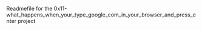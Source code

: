 Readmefile for the 0x11-what_happens_when_your_type_google_com_in_your_browser_and_press_enter project
